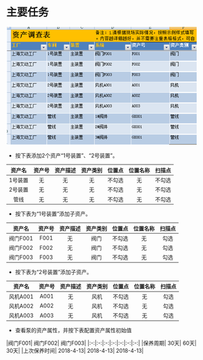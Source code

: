 # 主要任务

![](./images/主要任务1.png)

* 按下表添加2个资产“1号装置”、“2号装置”。

|资产名|资产号|资产描述|资产类别|位置点|位置名称|扫描点|
|:-:|:-:|:-:|:-:|:-:|:-:|:-:|
|1号装置|	无|	无|	无|	不勾选|	无|	不勾选|
|2号装置|	无|	无|	无|	不勾选|	无|	不勾选|
|管线|	无|	无|	无|	不勾选|	无|	不勾选|

* 按下表为“1号装置”添加子资产。

|资产名|资产号|资产描述|资产类别|位置点|位置名称|扫描点|
|:-:|:-:|:-:|:-:|:-:|:-:|:-:|
|阀门F001|	F001|	无|	阀门|	不勾选|	无|	勾选|
|阀门F002|	F002|	无|	阀门|	不勾选|	无|	勾选|
|阀门F003|	F003|	无|	阀门|	不勾选|	无|	勾选|

* 按下表为“2号装置”添加子资产。

|资产名|资产号|资产描述|资产类别|位置点|位置名称|扫描点|
|:-:|:-:|:-:|:-:|:-:|:-:|:-:|
|风机A001|	A001|	无|	风机|	不勾选|	无|	勾选|
|风机A002|	A002|	无|	风机|	不勾选|	无|	勾选|
|风机A003|	A003|	无|	风机|	不勾选|	无|	勾选|

* 查看泵的资产属性，并按下表配置资产属性初始值

|阀门F001|	阀门F002|	阀门F003|
|:-:|:-:|:-:|:-:|:-:|:-:|:-:|
|保养周期|	30天|	60天|	30天|
|上次保养时间|	2018-4-13|	2018-4-13|	2018-4-13|
